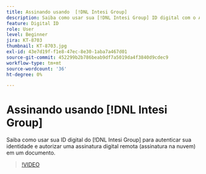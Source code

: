 ```yaml
---
title: Assinando usando  [!DNL Intesi Group]
description: Saiba como usar sua [!DNL Intesi Group] ID digital com o Acrobat Sign
feature: Digital ID
role: User
level: Beginner
jira: KT-8703
thumbnail: KT-8703.jpg
exl-id: 43e7d19f-f1e8-47ec-8e30-1aba7a467d01
source-git-commit: 452299b2b786beab9df7a5019da4f3840d9cdec9
workflow-type: tm+mt
source-wordcount: '36'
ht-degree: 0%

---
```


# Assinando usando [!DNL Intesi Group]

Saiba como usar sua ID digital do [!DNL Intesi Group] para autenticar sua identidade e autorizar uma assinatura digital remota (assinatura na nuvem) em um documento.

>[!VIDEO](https://video.tv.adobe.com/v/336989?quality=12&learn=on&hidetitle=true)
